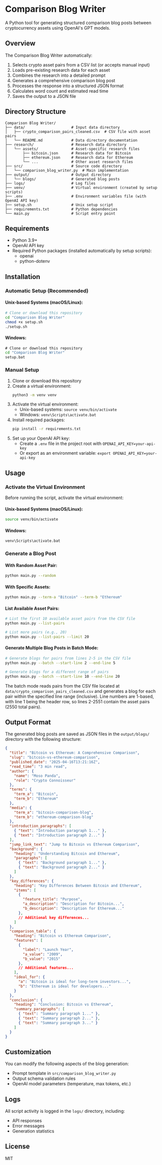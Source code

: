 # Comparison Blog Writer

A Python tool for generating structured comparison blog posts between cryptocurrency assets using OpenAI's GPT models.

## Overview

The Comparison Blog Writer automatically:

1. Selects crypto asset pairs from a CSV list (or accepts manual input)
2. Loads pre-existing research data for each asset
3. Combines the research into a detailed prompt
4. Generates a comprehensive comparison blog post
5. Processes the response into a structured JSON format
6. Calculates word count and estimated read time
7. Saves the output to a JSON file

## Directory Structure

```
Comparison Blog Writer/
├── data/                     # Input data directory
│   ├── crypto_comparison_pairs_cleaned.csv  # CSV file with asset pairs
│   └── README.md             # Data directory documentation
├── research/                 # Research data directory
│   └── assets/               # Asset-specific research files
│       ├── bitcoin.json      # Research data for Bitcoin
│       ├── ethereum.json     # Research data for Ethereum
│       └── ...               # Other asset research files
├── src/                      # Source code directory
│   └── comparison_blog_writer.py  # Main implementation
├── output/                   # Output directory
│   └── blogs/                # Generated blog posts
├── logs/                     # Log files
├── venv/                     # Virtual environment (created by setup scripts)
├── .env                      # Environment variables file (with OpenAI API key)
├── setup.sh                  # Unix setup script
├── requirements.txt          # Python dependencies
└── main.py                   # Script entry point
```

## Requirements

- Python 3.9+
- OpenAI API key
- Required Python packages (installed automatically by setup scripts):
  - openai
  - python-dotenv

## Installation

### Automatic Setup (Recommended)

#### Unix-based Systems (macOS/Linux):
```bash
# Clone or download this repository
cd "Comparison Blog Writer"
chmod +x setup.sh
./setup.sh
```

#### Windows:
```cmd
# Clone or download this repository
cd "Comparison Blog Writer"
setup.bat
```

### Manual Setup

1. Clone or download this repository
2. Create a virtual environment:
   ```bash
   python3 -m venv venv
   ```
3. Activate the virtual environment:
   - Unix-based systems: `source venv/bin/activate`
   - Windows: `venv\Scripts\activate.bat`
4. Install required packages:
   ```bash
   pip install -r requirements.txt
   ```
5. Set up your OpenAI API key:
   - Create a `.env` file in the project root with `OPENAI_API_KEY=your-api-key`
   - Or export as an environment variable: `export OPENAI_API_KEY=your-api-key`

## Usage

### Activate the Virtual Environment

Before running the script, activate the virtual environment:

#### Unix-based Systems (macOS/Linux):
```bash
source venv/bin/activate
```

#### Windows:
```cmd
venv\Scripts\activate.bat
```

### Generate a Blog Post

#### With Random Asset Pair:
```bash
python main.py --random
```

#### With Specific Assets:
```bash
python main.py --term-a "Bitcoin" --term-b "Ethereum"
```

#### List Available Asset Pairs:
```bash
# List the first 10 available asset pairs from the CSV file
python main.py --list-pairs

# List more pairs (e.g., 20)
python main.py --list-pairs --limit 20
```

#### Generate Multiple Blog Posts in Batch Mode:
```bash
# Generate blogs for pairs from lines 2-5 in the CSV file
python main.py --batch --start-line 2 --end-line 5

# Generate blogs for a different range of pairs
python main.py --batch --start-line 10 --end-line 20
```

The batch mode reads pairs from the CSV file located at `data/crypto_comparison_pairs_cleaned.csv` and generates a blog for each pair within the specified line range (inclusive). Line numbers are 1-based, with line 1 being the header row, so lines 2-2551 contain the asset pairs (2550 total pairs).

## Output Format

The generated blog posts are saved as JSON files in the `output/blogs/` directory with the following structure:

```json
{
  "title": "Bitcoin vs Ethereum: A Comprehensive Comparison",
  "slug": "bitcoin-vs-ethereum-comparison",
  "published_date": "2025-04-16T13:21:16Z",
  "read_time": "3 min read",
  "author": {
    "name": "Moso Panda",
    "role": "Crypto Connoisseur"
  },
  "terms": {
    "term_a": "Bitcoin",
    "term_b": "Ethereum"
  },
  "media": {
    "term_a": "bitcoin-comparison-blog",
    "term_b": "ethereum-comparison-blog"
  },
  "introduction_paragraphs": [
    { "text": "Introduction paragraph 1..." },
    { "text": "Introduction paragraph 2..." }
  ],
  "jump_link_text": "Jump to Bitcoin vs Ethereum Comparison",
  "background": {
    "heading": "Understanding Bitcoin and Ethereum",
    "paragraphs": [
      { "text": "Background paragraph 1..." },
      { "text": "Background paragraph 2..." }
    ]
  },
  "key_differences": {
    "heading": "Key Differences Between Bitcoin and Ethereum",
    "items": [
      {
        "feature_title": "Purpose",
        "a_description": "Description for Bitcoin...",
        "b_description": "Description for Ethereum..."
      },
      // Additional key differences...
    ]
  },
  "comparison_table": {
    "heading": "Bitcoin vs Ethereum Comparison",
    "features": [
      {
        "label": "Launch Year",
        "a_value": "2009",
        "b_value": "2015"
      },
      // Additional features...
    ],
    "ideal_for": {
      "a": "Bitcoin is ideal for long-term investors...",
      "b": "Ethereum is ideal for developers..."
    }
  },
  "conclusion": {
    "heading": "Conclusion: Bitcoin vs Ethereum",
    "summary_paragraphs": [
      { "text": "Summary paragraph 1..." },
      { "text": "Summary paragraph 2..." },
      { "text": "Summary paragraph 3..." }
    ]
  }
}
```

## Customization

You can modify the following aspects of the blog generation:

- Prompt template in `src/comparison_blog_writer.py`
- Output schema validation rules
- OpenAI model parameters (temperature, max tokens, etc.)

## Logs

All script activity is logged in the `logs/` directory, including:
- API responses 
- Error messages
- Generation statistics

## License

MIT 